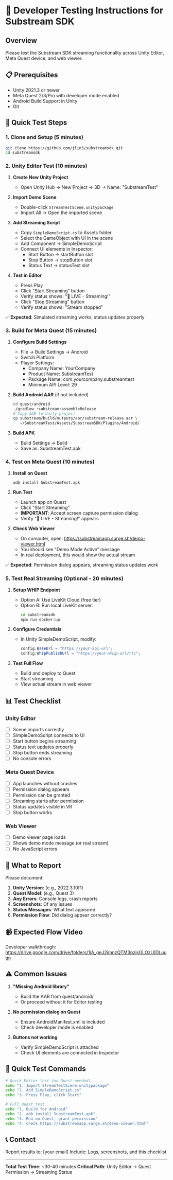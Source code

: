# 🧪 Developer Testing Instructions for Substream SDK

## Overview
Please test the Substream SDK streaming functionality across Unity Editor, Meta Quest device, and web viewer.

## 📋 Prerequisites
- Unity 2021.3 or newer
- Meta Quest 2/3/Pro with developer mode enabled
- Android Build Support in Unity
- Git

## 🚀 Quick Test Steps

### 1. Clone and Setup (5 minutes)
```bash
git clone https://github.com/jlin3/substreamsdk.git
cd substreamsdk
```

### 2. Unity Editor Test (10 minutes)

1. **Create New Unity Project**
   - Open Unity Hub → New Project → 3D → Name: "SubstreamTest"

2. **Import Demo Scene**
   - Double-click `StreamTestScene.unitypackage` 
   - Import All → Open the imported scene

3. **Add Streaming Script**
   - Copy `SimpleDemoScript.cs` to Assets folder
   - Select the GameObject with UI in the scene
   - Add Component → SimpleDemoScript
   - Connect UI elements in Inspector:
     - Start Button → startButton slot
     - Stop Button → stopButton slot
     - Status Text → statusText slot

4. **Test in Editor**
   - Press Play
   - Click "Start Streaming" button
   - Verify status shows: "🔴 LIVE - Streaming!"
   - Click "Stop Streaming" button
   - Verify status shows: "Stream stopped"

✅ **Expected**: Simulated streaming works, status updates properly

### 3. Build for Meta Quest (15 minutes)

1. **Configure Build Settings**
   - File → Build Settings → Android
   - Switch Platform
   - Player Settings:
     - Company Name: YourCompany
     - Product Name: SubstreamTest
     - Package Name: com.yourcompany.substreamtest
     - Minimum API Level: 29

2. **Build Android AAR** (if not included)
   ```bash
   cd quest/android
   ./gradlew :substream:assembleRelease
   # Copy AAR to Unity project
   cp substream/build/outputs/aar/substream-release.aar \
      ~/SubstreamTest/Assets/SubstreamSDK/Plugins/Android/
   ```

3. **Build APK**
   - Build Settings → Build
   - Save as: SubstreamTest.apk

### 4. Test on Meta Quest (10 minutes)

1. **Install on Quest**
   ```bash
   adb install SubstreamTest.apk
   ```

2. **Run Test**
   - Launch app on Quest
   - Click "Start Streaming"
   - **IMPORTANT**: Accept screen capture permission dialog
   - Verify "🔴 LIVE - Streaming!" appears

3. **Check Web Viewer**
   - On computer, open: https://substreamapp.surge.sh/demo-viewer.html
   - You should see "Demo Mode Active" message
   - In real deployment, this would show the actual stream

✅ **Expected**: Permission dialog appears, streaming status updates work

### 5. Test Real Streaming (Optional - 20 minutes)

1. **Setup WHIP Endpoint**
   - Option A: Use LiveKit Cloud (free tier)
   - Option B: Run local LiveKit server:
     ```bash
     cd substreamsdk
     npm run docker:up
     ```

2. **Configure Credentials**
   - In Unity SimpleDemoScript, modify:
     ```csharp
     config.BaseUrl = "https://your-api-url";
     config.WhipPublishUrl = "https://your-whip-url/rtc";
     ```

3. **Test Full Flow**
   - Build and deploy to Quest
   - Start streaming
   - View actual stream in web viewer

## 📊 Test Checklist

### Unity Editor
- [ ] Scene imports correctly
- [ ] SimpleDemoScript connects to UI
- [ ] Start button begins streaming
- [ ] Status text updates properly
- [ ] Stop button ends streaming
- [ ] No console errors

### Meta Quest Device
- [ ] App launches without crashes
- [ ] Permission dialog appears
- [ ] Permission can be granted
- [ ] Streaming starts after permission
- [ ] Status updates visible in VR
- [ ] Stop button works

### Web Viewer
- [ ] Demo viewer page loads
- [ ] Shows demo mode message (or real stream)
- [ ] No JavaScript errors

## 🐛 What to Report

Please document:
1. **Unity Version**: (e.g., 2022.3.10f1)
2. **Quest Model**: (e.g., Quest 3)
3. **Any Errors**: Console logs, crash reports
4. **Screenshots**: Of any issues
5. **Status Messages**: What text appeared
6. **Permission Flow**: Did dialog appear correctly?

## 📹 Expected Flow Video
Developer walkthrough: https://drive.google.com/drive/folders/1iA_geJ2jmnzQTM3pzisGLOzLIlDLuuqn

## ⚠️ Common Issues

1. **"Missing Android library"**
   - Build the AAR from quest/android/
   - Or proceed without it for Editor testing

2. **No permission dialog on Quest**
   - Ensure AndroidManifest.xml is included
   - Check developer mode is enabled

3. **Buttons not working**
   - Verify SimpleDemoScript is attached
   - Check UI elements are connected in Inspector

## 💬 Quick Test Commands

```bash
# Quick Editor test (no Quest needed)
echo "1. Import StreamTestScene.unitypackage"
echo "2. Add SimpleDemoScript.cs" 
echo "3. Press Play, click Start"

# Full Quest test
echo "1. Build for Android"
echo "2. adb install SubstreamTest.apk"
echo "3. Run on Quest, grant permission"
echo "4. Check https://substreamapp.surge.sh/demo-viewer.html"
```

## 📞 Contact
Report results to: [your email]
Include: Logs, screenshots, and this checklist

---

**Total Test Time**: ~30-40 minutes
**Critical Path**: Unity Editor → Quest Permission → Streaming Status

